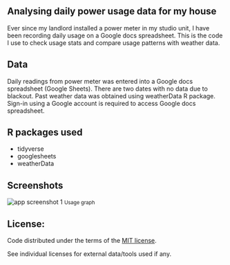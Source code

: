 ## Analysing daily power usage data for my house

Ever since my landlord installed a power meter in my studio unit, I have been recording daily usage on a Google docs spreadsheet. This is the code I use to check usage stats and compare usage patterns with weather data.

## Data
Daily readings from power meter was entered into a Google docs spreadsheet (Google Sheets). There are two dates with no data due to blackout. Past weather data was obtained using weatherData R package. Sign-in using a Google account is required to access Google docs spreadsheet.

## R packages used
* tidyverse
* googlesheets
* weatherData

## Screenshots

![app screenshot 1](img/plot100.png)
<small>Usage graph</small>

## License:

Code distributed under the terms of the [MIT license](https://github.com/asheshwor/power-usage/blob/master/LICENSE).

See individual licenses for external data/tools used if any.
